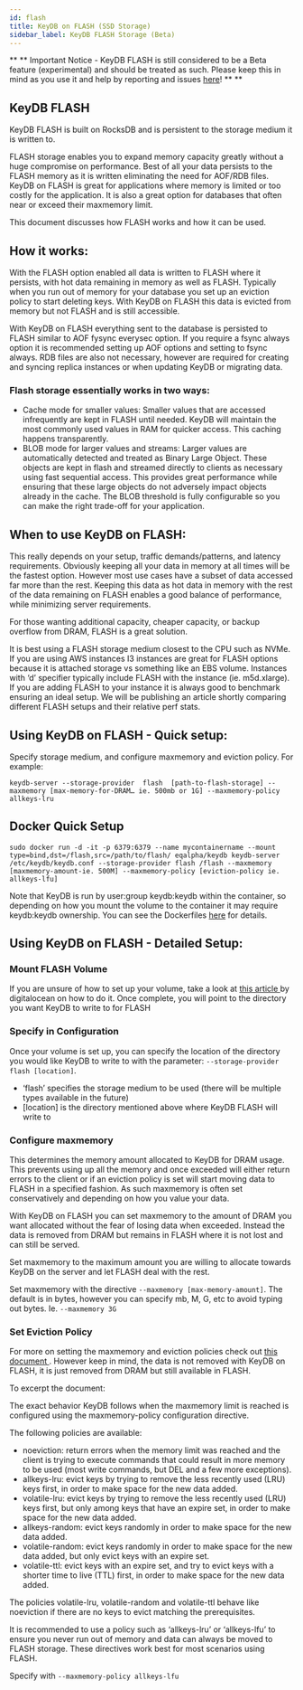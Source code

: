 ```yaml
---
id: flash          
title: KeyDB on FLASH (SSD Storage)
sidebar_label: KeyDB FLASH Storage (Beta)
---
```



** ** Important Notice - KeyDB FLASH is still considered to be a Beta feature (experimental) and should be treated as such. Please keep this in mind as you use it and help by reporting and issues [here](https://github.com/Snapchat/KeyDB/issues)! ** **

## KeyDB FLASH

KeyDB FLASH is built on RocksDB and is persistent to the storage medium it is written to.

FLASH storage enables you to expand memory capacity greatly without a huge compromise on performance. Best of all your data persists to the FLASH memory as it is written eliminating the need for AOF/RDB files. KeyDB on FLASH is great for applications where memory is limited or too costly for the application. It is also a great option for databases that often near or exceed their maxmemory limit. 

This document discusses how FLASH works and how it can be used.

## How it works:

With the FLASH option enabled all data is written to FLASH where it persists, with hot data remaining in memory as well as FLASH. Typically when you run out of memory for your database you set up an eviction policy to start deleting keys. With KeyDB on FLASH this data is evicted from memory but not FLASH and is still accessible.

With KeyDB on FLASH everything sent to the database is persisted to FLASH similar to AOF fysync everysec option. If you require a fsync always option it is recommended setting up AOF options and setting to fsync always. RDB files are also not necessary, however are required for creating and syncing replica instances or when updating KeyDB or migrating data.

### Flash storage essentially works in two ways:

* Cache mode for smaller values: Smaller values that are accessed infrequently are kept in FLASH until needed.  KeyDB will maintain the most commonly used values in RAM for quicker access.  This caching happens transparently.
* BLOB mode for larger values and streams: Larger values are automatically detected and treated as Binary Large Object.  These objects are kept in flash and streamed directly to clients as necessary using fast sequential access.  This provides great performance while ensuring that these large objects do not adversely impact objects already in the cache. The BLOB threshold is fully configurable so you can make the right trade-off for your application.  

## When to use KeyDB on FLASH:

This really depends on your setup, traffic demands/patterns, and latency requirements. Obviously keeping all your data in memory at all times will be the fastest option. However most use cases have a subset of data accessed far more than the rest. Keeping this data as hot data in memory with the rest of the data remaining on FLASH enables a good balance of performance, while minimizing server requirements.

For those wanting additional capacity, cheaper capacity, or backup overflow from DRAM, FLASH is a great solution.

It is best using a FLASH storage medium closest to the CPU such as NVMe. If you are using AWS instances I3 instances are great for FLASH options because it is attached storage vs something like an EBS volume. Instances with ‘d’ specifier typically include FLASH with the instance (ie. m5d.xlarge). If you are adding FLASH to your instance it is always good to benchmark ensuring an ideal setup. We will be publishing an article shortly comparing different FLASH setups and their relative perf stats.

## Using KeyDB on FLASH - Quick setup: 

Specify storage medium, and configure maxmemory and eviction policy. For example:
``` 
keydb-server --storage-provider  flash  [path-to-flash-storage] --maxmemory [max-memory-for-DRAM… ie. 500mb or 1G] --maxmemory-policy allkeys-lru
```

## Docker Quick Setup

```
sudo docker run -d -it -p 6379:6379 --name mycontainername --mount type=bind,dst=/flash,src=/path/to/flash/ eqalpha/keydb keydb-server /etc/keydb/keydb.conf --storage-provider flash /flash --maxmemory [maxmemory-amount-ie. 500M] --maxmemory-policy [eviction-policy ie. allkeys-lfu]
```
Note that KeyDB is run by user:group keydb:keydb within the container, so depending on how you mount the volume to the container it may require keydb:keydb ownership. You can see the Dockerfiles [here](https://github.com/Snapchat/KeyDB/tree/main/pkg/docker) for details.

## Using KeyDB on FLASH - Detailed Setup:

### Mount FLASH Volume

If you are unsure of how to set up your volume, take a look at [ this article ](https://www.digitalocean.com/community/tutorials/how-to-partition-and-format-storage-devices-in-linux) by digitalocean on how to do it. Once complete, you will point to the directory you want KeyDB to write to for FLASH

### Specify in Configuration

Once your volume is set up, you can specify the location of the directory you would like KeyDB to write to with the parameter: `--storage-provider flash [location]`. 
* ‘flash’ specifies the storage medium to be used (there will be multiple types available in the future)
* [location] is the directory mentioned above where KeyDB FLASH will write to

### Configure maxmemory

This determines the memory amount allocated to KeyDB for DRAM usage. This prevents using up all the memory and once exceeded will either return errors to the client or if an eviction policy is set will start moving data to FLASH in a specified fashion. As such maxmemory is often set conservatively and depending on how you value your data.

With KeyDB on FLASH you can set maxmemory to the amount of DRAM you want allocated without the fear of losing data when exceeded. Instead the data is removed from DRAM but remains in FLASH where it is not lost and can still be served.

Set maxmemory to the maximum amount you are willing to allocate towards KeyDB on the server and let FLASH deal with the rest.

Set maxmemory with the directive `--maxmemory [max-memory-amount]`. The default is in bytes, however you can specify mb, M, G, etc to avoid typing out bytes. Ie. `--maxmemory 3G`

### Set Eviction Policy

For more on setting the maxmemory and eviction policies check out [ this document ](https://docs.keydb.dev/docs/lru-cache/). However keep in mind, the data is not removed with KeyDB on FLASH, it is just removed from DRAM but still available in FLASH.

To excerpt the document:

The exact behavior KeyDB follows when the maxmemory limit is reached is configured using the maxmemory-policy configuration directive.

The following policies are available:
* noeviction: return errors when the memory limit was reached and the client is trying to execute commands that could result in more memory to be used (most write commands, but DEL and a few more exceptions).
* allkeys-lru: evict keys by trying to remove the less recently used (LRU) keys first, in order to make space for the new data added.
* volatile-lru: evict keys by trying to remove the less recently used (LRU) keys first, but only among keys that have an expire set, in order to make space for the new data added.
* allkeys-random: evict keys randomly in order to make space for the new data added.
* volatile-random: evict keys randomly in order to make space for the new data added, but only evict keys with an expire set.
* volatile-ttl: evict keys with an expire set, and try to evict keys with a shorter time to live (TTL) first, in order to make space for the new data added.

The policies volatile-lru, volatile-random and volatile-ttl behave like noeviction if there are no keys to evict matching the prerequisites.

It is recommended to use a policy such as ‘allkeys-lru’ or ‘allkeys-lfu’ to ensure you never run out of memory and data can always be moved to FLASH storage. These directives work best for most scenarios using FLASH.

Specify with `--maxmemory-policy allkeys-lfu`

